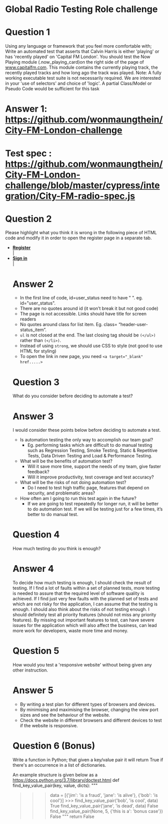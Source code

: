 # Global Radio Testing Role challenge

# Question 1
Using any language or framework that you feel more comfortable with; Write an automated test that asserts that Calvin Harris is either 'playing' or has 'recently played' on 'Capital FM London'.
You should test the Now Playing module (.now_playing_card)on the right side of the page of www.capitalfm.com. This module contains the currently playing track, the recently played tracks and how long ago the track was played.
Note: A fully working executable test suite is not necessarily required. We are interested in your 'use of selectors' and choice of 'logic'. A partial Class/Model or Pseudo Code would be sufficient for this task

# Answer 1: https://github.com/wonmaungthein/City-FM-London-challenge
# Test spec : https://github.com/wonmaungthein/City-FM-London-challenge/blob/master/cypress/integration/City-FM-radio-spec.js


# Question 2
Please highlight what you think it is wrong in the following piece of HTML code and modify it in order to open the register page in a separate tab.

<ul id=user_status class="header-user-status">
<li class="header-user-status__item">
<a href="/members/register/"><strong>Register</strong></a>
</li> |
<li class=header-user-status__item>
<a rel="nofollow" href="/members/login/"><strong>Sign in</strong></a> </li> |
</li>

# Answer 2

- In the first line of code, id=user_status need to have " ". eg. id="user_status".
- There are no quotes around id (it won’t break it but not good code)
- The page is not accessible. Links should have title for screen readers
- No quotes around class for list item. Eg. class= “header-user-status_item”.
- `ul` is not closed at the end. The last closing tag should be `(</ul>)` rather than `(</li>)`.
- Instead of using `strong`, we should use CSS to style (not good to use HTML for styling)
- To open the link in new page, you need `<a target="_blank" href.....>` 



# Question 3
What do you consider before deciding to automate a test?

# Answer 3
I would consider these points below before deciding to automate a test.
- Is automation testing the only way to accomplish our team goal? 
    - Eg. performing tasks which are difficult to do manual testing such as Regression Testing, Smoke Testing, Static &     Repetitive Tests, Data Driven Testing and Load & Performance Testing. 
- What will be the benefits of automation test? 
    - Will it save more time, support the needs of my team, give faster feedback?
    - Will it improve productivity, test coverage and test accuracy?  
- What will be the risks of not doing automation test? 
    - Do I need to test high traffic page, features that depend on security, and problematic areas?  
- How often am I going to run this test again in the future? 
    - If we are going to test repeatedly for longer run, it will be better to do automation test. If we will be testing     just for a few times, it’s better to do manual test. 



# Question 4
How much testing do you think is enough?

# Answer 4
To decide how much testing is enough, I should check the result of testing. If I find a lot of faults within a set of planned tests, more testing is needed to assure that the required level of software quality is achieved. If I find just very few faults with the planned set of tests and which are not risky for the application, I can assume that the testing is enough. I should also think about the risks of not testing enough. I should definitely test all priority features (should not miss any priority features). By missing out important features to test, can have severe issues for the application which will also affect the business, can lead more work for developers, waste more time and money.   



# Question 5
How would you test a 'responsive website' without being given any other instruction.

# Answer 5
- By writing a test plan for different types of browsers and devices. 
- By minimising and maximising the browser, changing the view port sizes and see the behaviour of the website. 
- Check the website in different browsers and different devices to test if the website is responsive. 



# Question 6 (Bonus)
Write a function in Python; that given a key/value pair it will return True if there's an occurrence in a list of dictionaries.

An example structure is given below as a https://docs.python.org/3.7/library/doctest.html
def find_key_value_pair(key, value, dicts): """
>>> data = [{'jim': 'is a fraud', 'jane': 'is alive'}, {'bob': 'is cool'}] >>> find_key_value_pair('bob', 'is cool', data)
True
>>> find_key_value_pair('jane', 'is dead', data)
False
>>> find_key_value_pair(None, 5, {'this is a': 'bonus case'}) False
"""
return False









